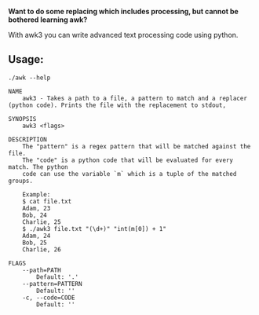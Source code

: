 **Want to do some replacing which includes processing, but cannot be bothered learning awk?**

With awk3 you can write advanced text processing code using python.

## Usage:
`./awk --help`

```
NAME
    awk3 - Takes a path to a file, a pattern to match and a replacer (python code). Prints the file with the replacement to stdout,

SYNOPSIS
    awk3 <flags>

DESCRIPTION
    The "pattern" is a regex pattern that will be matched against the file.
    The "code" is a python code that will be evaluated for every match. The python
    code can use the variable `m` which is a tuple of the matched groups.

    Example:
    $ cat file.txt
    Adam, 23
    Bob, 24
    Charlie, 25
    $ ./awk3 file.txt "(\d+)" "int(m[0]) + 1"
    Adam, 24
    Bob, 25
    Charlie, 26

FLAGS
    --path=PATH
        Default: '.'
    --pattern=PATTERN
        Default: ''
    -c, --code=CODE
        Default: ''
```